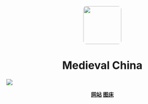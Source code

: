 <p align="center">
  <a href="https://medieval-china.club">
    <img width="100" style="border-radius: 8px; overflow: hidden" src="https://avatars.githubusercontent.com/u/80798631">
  </a>
</p>

<h1 align="center">Medieval China</h1>

![](https://medieval-china.club/images/post_images/20211109%E5%85%83%E5%A4%8F%E5%8F%94%E6%96%87%E6%9F%B3%E6%B1%80%E8%81%9A%E7%A6%BD%E5%9B%BE%E5%B1%80%E9%83%A8.jpg)

<div align="center">
<strong>
  <a href="https://medieval-china.club">网站</a>
</strong>
<strong>
  <a href="https://andesome.github.io/lyin/index.html#/upload">图床</a>
</strong>
</div>

